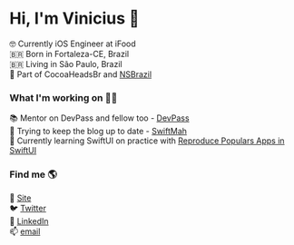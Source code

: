 # Hi, I'm Vinicius 👋

🤓 Currently iOS Engineer at iFood <br>
🇧🇷 Born in Fortaleza-CE, Brazil <br>
🇧🇷 Living in São Paulo, Brazil <br>
👯 Part of CocoaHeadsBr and [NSBrazil](https://nsbrazil.com/en/) <br>

### What I'm working on 👨‍💻

📚 Mentor on DevPass and fellow too - [DevPass](https://devpass.com.br)<br>
📑 Trying to keep the blog up to date - [SwiftMah](https://theswiftmah.com.br) <br>
🌱 Currently learning SwiftUI on practice with [Reproduce Populars Apps in SwiftUI](https://github.com/Viniciuscarvalho/reproduce-projects-SwiftUI) <br>

### Find me 🌎

🚀 [Site](https://theswiftmah.com.br) <br>
🐦 [Twitter](https://twitter.com/viniciusc70) <br>
💼 [LinkedIn](https://www.linkedin.com/in/viniciuscarvalhomarques) <br>
📫 [email](viniciuscarvalhom@icloud.com) <br>
